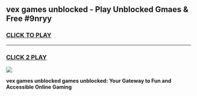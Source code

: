 
## vex games unblocked - Play Unblocked Gmaes & Free #9nryy
<h3>
<a href="https://news.freeplayer.one?title=vex_games_unblocked&ref=24F">CLICK TO PLAY</a></h3>
<hr>

<h3>
<a href="https://news.freeplayer.one?title=vex_games_unblocked&ref=24F">CLICK 2 PLAY</a>
  
</h3>

<a href="https://news.freeplayer.one?title=vex_games_unblocked&ref=24F/"><img src="https://clearcache.store/games.png"></a>


**vex games unblocked games unblocked: Your Gateway to Fun and Accessible Online Gaming**
